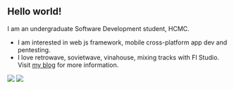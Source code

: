 ## Hello world!

I am an undergraduate Software Development student, HCMC.

- I am interested in web js framework, mobile cross-platform app dev and pentesting.
- I love retrowave, sovietwave, vinahouse, mixing tracks with Fl Studio.
Visit [my blog](https://huynhkhaphi.blogspot.com) for more information.
 
![](https://raw.githubusercontent.com/jinshinvn/jinshinvn2/4ba9e0a2c1c0cfbe3b12611cff2dab5fce91f796/generated/languages.svg?token=AMBLWI552254BC6LQXJJULLCWRHB6)
![](https://raw.githubusercontent.com/jinshinvn/jinshinvn2/4ba9e0a2c1c0cfbe3b12611cff2dab5fce91f796/generated/overview.svg?token=AMBLWIY267SMFKPAMCACK43CWRHI2)
